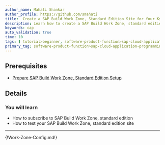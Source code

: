 ```yaml
---
author_name: Mahati Shankar
author_profile: https://github.com/smahati
title:  Create a SAP Build Work Zone, Standard Edition Site for Your Kyma CAP App
description: Learn how to create a SAP Build Work Zone, standard edition site for your CAP app deployed on Kyma.
keywords: cap
auto_validation: true
time: 10
tags: [ tutorial>beginner, software-product-function>sap-cloud-application-programming-model, programming-tool>node-js, software-product>sap-business-technology-platform, software-product>sap-btp\\, kyma-runtime, software-product>sap-fiori]
primary_tag: software-product-function>sap-cloud-application-programming-model
---
```


## Prerequisites
 - [Prepare SAP Build Work Zone, Standard Edition Setup](../Kyma-Work-Zone-Setup)

## Details
### You will learn
 - How to subscribe to SAP Build Work Zone, standard edition
 - How to test your SAP Build Work Zone, standard edition site

---


{!Work-Zone-Config.md!}


<!-- [VALIDATE_1] -->
